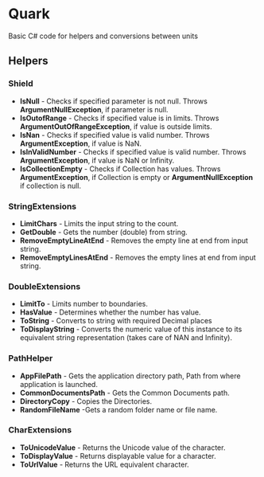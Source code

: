 # Quark
Basic C# code for helpers and conversions between units

## Helpers

### Shield
- **IsNull** - Checks if specified parameter is not null. Throws **ArgumentNullException**, if parameter is null.
- **IsOutofRange** - Checks if specified value is in limits. Throws **ArgumentOutOfRangeException**, if value is outside limits.
- **IsNan** - Checks if specified value is valid number. Throws **ArgumentException**, if value is NaN.
- **IsInValidNumber** - Checks if specified value is valid number. Throws **ArgumentException**, if value is NaN or Infinity.
- **IsCollectionEmpty** - Checks if Collection has values. Throws **ArgumentException**, if Collection is empty or  **ArgumentNullException** if collection is null.

### StringExtensions
- **LimitChars** - Limits the input string to the count.
- **GetDouble** - Gets the number (double) from string.
- **RemoveEmptyLineAtEnd** -  Removes the empty line at end from input string.
- **RemoveEmptyLinesAtEnd** - Removes the empty lines at end from input string.

### DoubleExtensions
- **LimitTo** - Limits number to boundaries.
- **HasValue** - Determines whether the number has value.
- **ToString** - Converts to string with required Decimal places
- **ToDisplayString** - Converts the numeric value of this instance to its equivalent string representation (takes care of NAN and Infinity).

### PathHelper
- **AppFilePath** - Gets the application directory path, Path from where application is launched.
- **CommonDocumentsPath** - Gets the Common Documents path.
- **DirectoryCopy** - Copies the Directories.
- **RandomFileName** -Gets a random folder name or file name.

### CharExtensions
- **ToUnicodeValue** - Returns the Unicode value of the character.
- **ToDisplayValue** -  Returns displayable value for a character.
- **ToUrlValue** - Returns the URL equivalent character.
